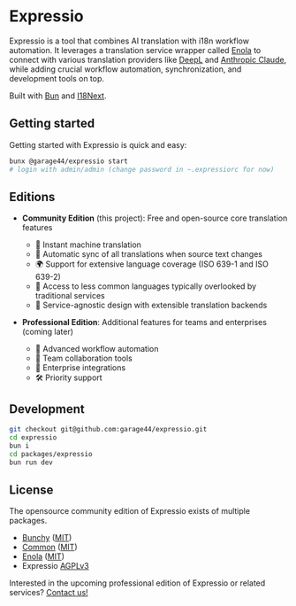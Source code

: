 # Expressio

Expressio is a tool that combines AI translation with i18n workflow automation.
It leverages a translation service wrapper called [Enola](https://github.com/garage44/packages/enola)
to connect with various translation providers like [DeepL](https://www.deepl.com/) and
[Anthropic Claude](https://www.anthropic.com/), while adding crucial workflow automation,
synchronization, and development tools on top.

Built with [Bun](https://bun.sh/) and [I18Next](https://www.i18next.com/).

## Getting started

Getting started with Expressio is quick and easy:

```bash
bunx @garage44/expressio start
# login with admin/admin (change password in ~.expressiorc for now)
```

## Editions

- **Community Edition** (this project): Free and open-source core translation features
    - 🚀 Instant machine translation
    - 🔄 Automatic sync of all translations when source text changes
    - 🌍 Support for extensive language coverage (ISO 639-1 and ISO 639-2)
    - 🎯 Access to less common languages typically overlooked by traditional services
    - 🔌 Service-agnostic design with extensible translation backends

- **Professional Edition**: Additional features for teams and enterprises (coming later)
    - 🔧 Advanced workflow automation
    - 👥 Team collaboration tools
    - 🔌 Enterprise integrations
    - 🛠️ Priority support

## Development

```bash
git checkout git@github.com:garage44/expressio.git
cd expressio
bun i
cd packages/expressio
bun run dev
```

## License
The opensource community edition of Expressio exists of multiple packages.

* [Bunchy](./packages/bunchy/README.md) ([MIT](./packages/bunchy/LICENSE.md))
* [Common](./packages/common/README.md) ([MIT](./packages/bunchy/LICENSE.md))
* [Enola](./packages/enola/README.md) ([MIT](./LICENSE.md))
* Expressio [AGPLv3](./packages/expressio/LICENSE.md)

Interested in the upcoming professional edition of Expressio or related services?
[Contact us!](mailto:info@expressio.tech)